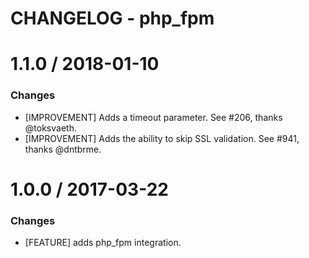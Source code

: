 # CHANGELOG - php_fpm

1.1.0 / 2018-01-10
==================

### Changes

* [IMPROVEMENT] Adds a timeout parameter. See #206, thanks @toksvaeth.
* [IMPROVEMENT] Adds the ability to skip SSL validation. See #941, thanks @dntbrme.

1.0.0 / 2017-03-22
==================

### Changes

* [FEATURE] adds php_fpm integration.
